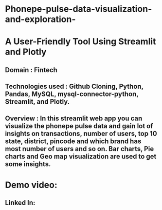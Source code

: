 # Phonepe-pulse-data-visualization-and-exploration-
# A User-Friendly Tool Using Streamlit and Plotly
## Domain : Fintech
## Technologies used : Github Cloning, Python, Pandas, MySQL, mysql-connector-python, Streamlit, and Plotly.
## Overview : In this streamlit web app you can visualize the phonepe pulse data and gain lot of insights on transactions, number of users, top 10 state, district, pincode and which brand has most number of users and so on. Bar charts, Pie charts and Geo map visualization are used to get some insights.

# Demo video:
## Linked In: 
